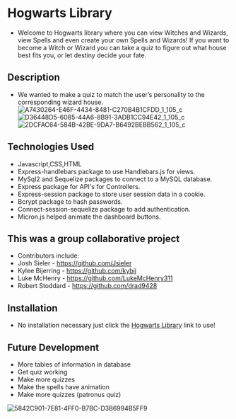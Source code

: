 # Hogwarts Library
* Welcome to Hogwarts library where you can view Witches and Wizards, view Spells and even create your own Spells and Wizards! If you want to  become a Witch or Wizard you can take a quiz to figure out what house best fits you, or let destiny decide your fate.

 
## Description
* We wanted to make a quiz to match the user’s personality to the corresponding wizard house.
![A7430264-E46F-4434-8481-C270B4B1CFDD_1_105_c](https://user-images.githubusercontent.com/80868375/128612512-57ce7ade-9315-4073-ac62-baba86872c89.jpeg)
![D36448D5-6085-44A6-8B91-3ADB1CC94E42_1_105_c](https://user-images.githubusercontent.com/80868375/128612599-4bd0d498-ba5d-4529-b263-7fd6d48d7e5f.jpeg)
![2DCFAC64-584B-42BE-9DA7-B6492BEBB562_1_105_c](https://user-images.githubusercontent.com/80868375/128612600-e56e43ba-8158-46f5-8e73-61c171c212ab.jpeg)



## Technologies Used
* Javascript,CSS,HTML
* Express-handlebars package to use Handlebars.js for views.
* MySql2 and Sequelize packages to connect to a MySQL database. 
* Express package for API's for Controllers.
* Express-session package to store user session data in a cookie.
* Bcrypt package to hash passwords.
* Connect-session-sequelize package to add authentication.
* Micron.js helped animate the dashboard buttons.

## This was a group collaborative project
* Contributors include:
* Josh Sieler - https://github.com/Jsieler
* Kylee Bijerring - https://github.com/kybij
* Luke McHenry - https://github.com/LukeMcHenry311
* Robert Stoddard - https://github.com/drad9428

## Installation 
* No installation necessary just click the <a href="https://pacific-scrubland-02824.herokuapp.com/">Hogwarts Library</a> link to use!

## Future Development 
* More tables of information in database
* Get quiz working
* Make more quizzes
* Make the spells have animation
* Make more quizzes (patronus quiz)

![5842C901-7E81-4FF0-B7BC-D3B6994B5FF9](https://user-images.githubusercontent.com/80868375/128612644-846e084f-e938-4a78-8a64-814ac0528655.jpeg)

